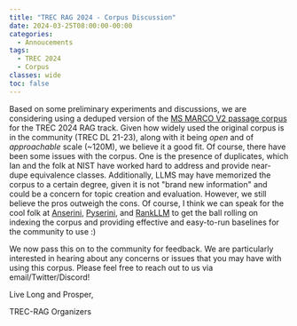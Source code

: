 ```yaml
---
title: "TREC RAG 2024 - Corpus Discussion"
date: 2024-03-25T08:00:00-00:00
categories:
  - Annoucements
tags:
  - TREC 2024
  - Corpus
classes: wide
toc: false
---
```


Based on some preliminary experiments and discussions, we are considering using a deduped version of the [MS MARCO V2 passage corpus](https://microsoft.github.io/msmarco/TREC-Deep-Learning.html) for the TREC 2024 RAG track. Given how widely used the original corpus is in the community (TREC DL 21-23), along with it being *open* and of *approachable* scale (~120M), we believe it a good fit. Of course, there have been some issues with the corpus. One is the presence of duplicates, which Ian and the folk at NIST have worked hard to address and provide near-dupe equivalence classes. Additionally, LLMS may have memorized the corpus to a certain degree, given it is not "brand new information" and could be a concern for topic creation and evaluation. However, we still believe the pros outweigh the cons. Of course, I think we can speak for the cool folk at [Anserini](https://github.com/castorini/anserini/), [Pyserini](https://github.com/castorini/pyserini/), and [RankLLM](https://github.com/castorini/rank_llm/) to get the ball rolling on indexing the corpus and providing effective and easy-to-run baselines for the community to use :)

We now pass this on to the community for feedback. We are particularly interested in hearing about any concerns or issues that you may have with using this corpus. Please feel free to reach out to us via email/Twitter/Discord!

Live Long and Prosper,

TREC-RAG Organizers